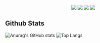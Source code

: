 <p align="center">
  <a href="https://www.linkedin.com/in/natanaelmatos/"><img src="https://img.shields.io/badge/-natanaelmatos-blue?style=flat&logo=Linkedin&logoColor=white" /></a>
  <a href="mailto:natanbmatos@gmail.com"><img src="https://img.shields.io/badge/-natanbmatos@gmail.com-c14438?style=flat&logo=Gmail&logoColor=white" /></a>
  <a href="https://www.instagram.com/natanbmatos/"><img src="https://img.shields.io/badge/-natanbmatos-orange?style=flat&logo=Instagram&logoColor=white" /></a>
  <a href="https://www.twitch.tv/natanzbm"><img src="https://img.shields.io/badge/-natanzbm-purple?style=flat&logo=Twitch&logoColor=white" /></a>
</p>

## Github Stats

![Anurag's GitHub stats](https://github-readme-stats.vercel.app/api?username=natanzbm&show_icons=true&theme=dark&include_all_commits=true)
![Top Langs](https://github-readme-stats.vercel.app/api/top-langs/?username=natanzbm&layout=compact&theme=dark)
